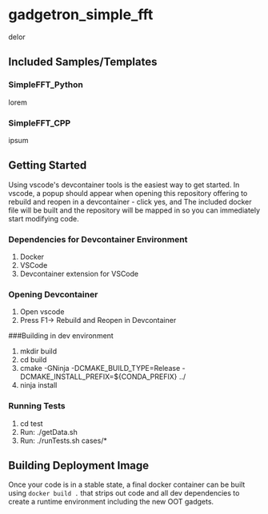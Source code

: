 # gadgetron_simple_fft
delor

## Included Samples/Templates

### SimpleFFT_Python
lorem

### SimpleFFT_CPP
ipsum

## Getting Started

Using vscode's devcontainer tools is the easiest way to get started. In vscode, a popup should appear when opening this repository offering to rebuild and reopen in a devcontainer - click yes, and The included docker file will be built and the repository will be mapped in so you can immediately start modifying code. 

### Dependencies for Devcontainer Environment 
1. Docker
2. VSCode
3. Devcontainer extension for VSCode

### Opening Devcontainer
1. Open vscode
2. Press F1-> Rebuild and Reopen in Devcontainer 

###Building in dev environment
1. mkdir build
2. cd build
3. cmake -GNinja -DCMAKE_BUILD_TYPE=Release -DCMAKE_INSTALL_PREFIX=${CONDA_PREFIX} ../
4. ninja install

### Running Tests
1. cd test 
2. Run: ./getData.sh
3. Run: ./runTests.sh cases/* 

## Building Deployment Image
Once your code is in a stable state, a final docker container can be built using `docker build .` that strips out code and all dev dependencies to create a runtime environment including the new OOT gadgets.

